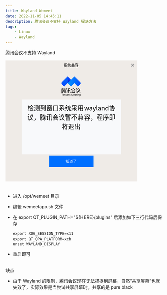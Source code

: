 ```yaml
---
title: Wayland Wemeet
date: 2022-11-05 14:45:11
description: 腾讯会议不支持 Wayland 解决方法
tags:
	- Linux
	- Wayland
---
```


腾讯会议不支持 Wayland

<img src="https://raw.githubusercontent.com/HCY-ASLEEP/picture-bed/main/picture-bed/2022-04-19-13-25-31屏幕截图.png"/>


###### 




- 进入 /opt/wemeet 目录
- 编辑 wemeetapp.sh 文件
- 在 export QT_PLUGIN_PATH="${HERE}/plugins" 后添加如下三行代码后保存
	
	```
	export XDG_SESSION_TYPE=x11
	export QT_QPA_PLATFORM=xcb
	unset WAYLAND_DISPLAY
	```

- 重启即可
	

###### 

缺点

- 由于 Wayland 的限制，腾讯会议现在无法捕捉到屏幕，自然“共享屏幕”也就失效了，实际效果是当尝试共享屏幕时，共享的是 pure black





